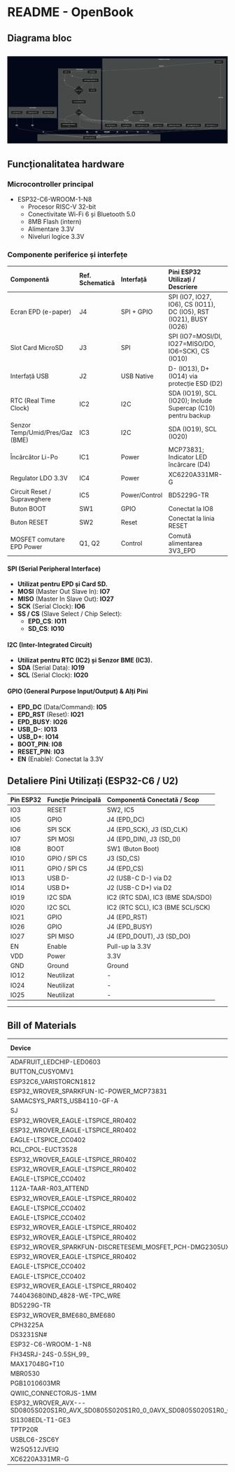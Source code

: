 # README - OpenBook

## Diagrama bloc
![Diagrama](Images/Diagrama.png "Diagrama")
---

## Funcționalitatea hardware

### Microcontroller principal
- ESP32-C6-WROOM-1-N8
  - Procesor RISC-V 32-bit
  - Conectivitate Wi-Fi 6 și Bluetooth 5.0
  - 8MB Flash (intern)
  - Alimentare 3.3V
  - Niveluri logice 3.3V

### Componente periferice și interfețe

| Componentă                      | Ref. Schematică | Interfață    | Pini ESP32 Utilizați / Descriere                                        |
| :------------------------------ | :-------------- | :----------- | :---------------------------------------------------------------------- |
| Ecran EPD (e-paper)             | J4              | SPI + GPIO   | SPI (IO7, IO27, IO6), CS (IO11), DC (IO5), RST (IO21), BUSY (IO26)      |
| Slot Card MicroSD               | J3              | SPI          | SPI (IO7=MOSI/DI, IO27=MISO/DO, IO6=SCK), CS (IO10)                       |
| Interfață USB                   | J2              | USB Native   | D- (IO13), D+ (IO14) via protecție ESD (D2)                             |
| RTC (Real Time Clock)           | IC2             | I2C          | SDA (IO19), SCL (IO20); Include Supercap (C10) pentru backup           |
| Senzor Temp/Umid/Pres/Gaz (BME) | IC3             | I2C          | SDA (IO19), SCL (IO20)                                                  |
| Încărcător Li-Po                | IC1             | Power        | MCP73831; Indicator LED încărcare (D4)                                  |
| Regulator LDO 3.3V              | IC4             | Power        | XC6220A331MR-G                                                          |
| Circuit Reset / Supraveghere    | IC5             | Power/Control| BD5229G-TR                                                              |
| Buton BOOT                      | SW1             | GPIO         | Conectat la IO8                                                         |
| Buton RESET                     | SW2             | Reset        | Conectat la linia RESET                                                 |
| MOSFET comutare EPD Power       | Q1, Q2          | Control      | Comută alimentarea 3V3_EPD                                              |

#### SPI (Serial Peripheral Interface)
- **Utilizat pentru EPD și Card SD.**
- **MOSI** (Master Out Slave In): **IO7**
- **MISO** (Master In Slave Out): **IO27**
- **SCK** (Serial Clock): **IO6**
- **SS / CS** (Slave Select / Chip Select):
    - **EPD_CS**: **IO11**
    - **SD_CS**: **IO10**

#### I2C (Inter-Integrated Circuit)
- **Utilizat pentru RTC (IC2) și Senzor BME (IC3).**
- **SDA** (Serial Data): **IO19**
- **SCL** (Serial Clock): **IO20**

#### GPIO (General Purpose Input/Output) & Alți Pini
- **EPD_DC** (Data/Command): **IO5**
- **EPD_RST** (Reset): **IO21**
- **EPD_BUSY**: **IO26**
- **USB_D-**: **IO13**
- **USB_D+**: **IO14**
- **BOOT_PIN**: **IO8**
- **RESET_PIN**: **IO3**
- **EN** (Enable): Conectat la 3.3V

## Detaliere Pini Utilizați (ESP32-C6 / U2)

| Pin ESP32 | Funcție Principală                  | Componentă Conectată / Scop                  |
| :-------- | :---------------------------------- | :------------------------------------------- |
| IO3       | RESET                               | SW2, IC5                                     |
| IO5       | GPIO                                | J4 (EPD_DC)                                  |
| IO6       | SPI SCK                             | J4 (EPD_SCK), J3 (SD_CLK)                    |
| IO7       | SPI MOSI                            | J4 (EPD_DIN), J3 (SD_DI)                     |
| IO8       | BOOT                                | SW1 (Buton Boot)                             |
| IO10      | GPIO / SPI CS                       | J3 (SD_CS)                                   |
| IO11      | GPIO / SPI CS                       | J4 (EPD_CS)                                  |
| IO13      | USB D-                              | J2 (USB-C D-) via D2                         |
| IO14      | USB D+                              | J2 (USB-C D+) via D2                         |
| IO19      | I2C SDA                             | IC2 (RTC SDA), IC3 (BME SDA/SDO)             |
| IO20      | I2C SCL                             | IC2 (RTC SCL), IC3 (BME SCL/SCK)             |
| IO21      | GPIO                                | J4 (EPD_RST)                                 |
| IO26      | GPIO                                | J4 (EPD_BUSY)                                |
| IO27      | SPI MISO                            | J4 (EPD_DOUT), J3 (SD_DO)                    |
| EN        | Enable                              | Pull-up la 3.3V                              |
| VDD       | Power                               | 3.3V                                         |
| GND       | Ground                              | Ground                                       |
| IO12      | Neutilizat                          | -                                            |
| IO24      | Neutilizat                          | -                                            |
| IO25      | Neutilizat                          | -                                            |

---

##  Bill of Materials

| Device                                                     | Datasheet                                                                                                                                                                                                                                                                                                                                                                                                                                                                                                                                                                                                                                                                                                                                                                                                                                                                                                                                                                                                                                                                                                                             | Purchase URL                                                                                               |
| :--------------------------------------------------------- | :------------------------------------------------------------------------------------------------------------------------------------------------------------------------------------------------------------------------------------------------------------------------------------------------------------------------------------------------------------------------------------------------------------------------------------------------------------------------------------------------------------------------------------------------------------------------------------------------------------------------------------------------------------------------------------------------------------------------------------------------------------------------------------------------------------------------------------------------------------------------------------------------------------------------------------------------------------------------------------------------------------------------------------------------------------------------------------------------------------------------------ | :--------------------------------------------------------------------------------------------------------- |
| ADAFRUIT_LEDCHIP-LED0603                                   | [Datasheet](https://analytics.supplyframe.com/trackingservlet/track/?r=0x34EY99PS_gIu2qWuzU9_U842M9-un2szqNoXX0OQ9lqbiEKGN3BJ73jgvlrgiXR89Peb0evqc4GXoUXllBhuC-t-jUChl_ve9sxyIbn9gNaDSkRGKarharRdnT65ZkAg8XvJk907gsm2hB_IPIXcNG2clDxo9Fev_YttLnzFCIbUkGRYBw-xwffmg6Q3xi8rzTE35r1qjxwsbo8yFP_WJGLXa3_5xwb4-u4B4kfHxjaDsvgLEab_Ogo6rHqWu97sgNJnykKwcmfg6kQwyJuicPxSQAzAHLnm5_Lxtcrmiv3u_I38wXGx5puMy90lSc8aAlPeGeDmC-qSX-wJKNAs8-tQ4PFSOXsiLOqbXiz0TrIw9ZD9KEg_IrFbdkfWmK6ZJFaCXT9HXXbAMkGkfBIEaGEw8kYAAYpDzckR0A8kQu3h1fp7TW__5Vqr_AkTuH4gjRBqbDd230p0f7DLeSfQfDZo54kZMQPglsucm9TLvThj6eXk104yDUE9EL1gdjZfw8mXLt8_yryZfzwqZ4kF-dffOcFEZdbmynO7ly0ZpMNNmvSgAn2u532MNGPiu8-LhVHqJG9CtOP5bgE0MvyZx5kxcN0pOq-FTLW_4vgcvu3_kiuOHVb2PT6ip_ShQCOL8ToAbK603Fof1xxy6UwA) | [Purchase](https://componentsearchengine.com/part-view/LSM0603463V/Visual%20Communications%20Company)                 |
| BUTTON_CUSYOMV1                                            | [Datasheet](https://industry.panasonic.com/global/en/downloads?tab=catalog&small_g_cd=203&part_no=EVQPUJ02K)                                                                                                                                                                                                                                                                                                                                                                                                                                                                                                                                                                                                                                                                                                                                                                                                                                                                                                                                                                                                                                 | [Purchase](https://industry.panasonic.com/global/en/products/control/switch/light-touch/number/evqpuj02k)              |
| ESP32C6_VARISTORCN1812                                     | [Datasheet](https://www.tdk-electronics.tdk.com/inf/75/db/CTVS_14/Surge_protection_series.pdf)                                                                                                                                                                                                                                                                                                                                                                                                                                                                                                                                                                                                                                                                                                                                                                                                                                                                                                                                                                                                                                              | [Purchase](https://www.mouser.co.uk/ProductDetail/EPCOS-TDK/B72520T0350K062?qs=dEfas%2FXlABIszF52uu7vrg%3D%3D)          |
| ESP32_WROVER_SPARKFUN-IC-POWER_MCP73831                    | [Datasheet](https://ro.mouser.com/datasheet/2/268/MCP73831_Family_Data_Sheet_DS20001984H-3441711.pdf)                                                                                                                                                                                                                                                                                                                                                                                                                                                                                                                                                                                                                                                                                                                                                                                                                                                                                                                                                                                                                                         | [Purchase](https://ro.mouser.com/ProductDetail/Microchip-Technology/MCP73831T-5ACI-OT?qs=hH%252BOa0VZEiAcgAcEkuamXg%3D%3D) |
| SAMACSYS_PARTS_USB4110-GF-A                                | [Datasheet](https://ro.mouser.com/datasheet/2/837/GCT_USB4110_Product_Drawing___20k_cycles-3455479.pdf)                                                                                                                                                                                                                                                                                                                                                                                                                                                                                                                                                                                                                                                                                                                                                                                                                                                                                                                                                                                                                                         | [Purchase](https://componentsearchengine.com/part-view/XC6220A331MR-G/Torex)                                         |
| SJ                                                         | [Datasheet](https://analytics.supplyframe.com/trackingservlet/track/?r=0x34EY99PS_gIu2qWuzU9_U842M9-un2szqNoXX0OQ9lqbiEKGN3BJ73jgvlrgiXR89Peb0evqc4GXoUXllBhuC-t-jUChl_ve9sxyIbn9itd6HouwDNkBJ6EbvJG_W1dvQ33O37oQvrBIGmAmWf7WaTE1x7V-fhYVb8BzYSgNk10lRrx9ydF05rSu_yF-RcTLzrvVqKpyEMsu1tWML3F5NsDK3eYvMDWLFReFpcpYcQT6VJIIHxe2IkeuwFaNGGth_bPArqAVRLfjMYZDlSoV5_e61wrdrMeBLi53h3S0fpxDEX4TLvuLsi8JJGhgQx2voMmyqY6gjXW05FuTS5Qg0wN73a4RXBC7fJniBn8yriZXPMyggVMPVjL_9j3a1i4URi-pLFft7-_hLLLd0kX-uUouNvW0LzSWKkqNJlO6y1UWqDYMRLOE2dWFnrHj_3dksoFiwKXmoFw3sFOj5NXRaA6wxikMMMYZ3-gooWmAhCzEczgqDfXEQesLsiJT4-XFNfgt7LRuH9NmM38ieQHEqyxGFi6kd4X6I0KTHQLg2-V8XlyekPtBCU8gDdPBhOQ17Oj7rYC0lA0EcA__td0qxqTJ8t7VxJcv7gPOP6anfgCpsnupcmJj6zFPjIrtqj4NWwwbbecRBKOv7doyTdwmzqoyGGrGPY7DQKSHciWg8cX6Hc3D7dmNS4mPEOJOOKewle43KybI4UJMP_UcC5JA) | [Purchase](https://componentsearchengine.com/part-view/R0402%201%25%20100%20K%20(RC0402FR-07100KL)/YAGEO)              |
| ESP32_WROVER_EAGLE-LTSPICE_RR0402                          | [Datasheet](https://analytics.supplyframe.com/trackingservlet/track/?r=0x34EY99PS_gIu2qWuzU9_U842M9-un2szqNoXX0OQ9lqbiEKGN3BJ73jgvlrgiXR89Peb0evqc4GXoUXllBhuC-t-jUChl_ve9sxyIbn9itd6HouwDNkBJ6EbvJG_W1dvQ33O37oQvrBIGmAmWf7WaTE1x7V-fhYVb8BzYSgNk10lRrx9ydF05rSu_yF-RcTLzrvVqKpyEMsu1tWML3F5NsDK3eYvMDWLFReFpcpYcQT6VJIIHxe2IkeuwFaNGGth_bPArqAVRLfjMYZDlSoV5_e61wrdrMeBLi53h3S0fpxDEX4TLvuLsi8JJGhgQx2voMmyqY6gjXW05FuTS5Qg0wN73a4RXBC7fJniBn8yriZXPMyggVMPVjL_9j3a1i4URi-pLFft7-_hLLLd0kX-uUouNvW0LzSWKkqNJlO6y1UWqDYMRLOE2dWFnrHj_3dksoFiwKXmoFw3sFOj5NXRaA6wxikMMMYZ3-gooWmAhCzEczgqDfXEQesLsiJT4-XFNfgt7LRuH9NmM38ieQHEqyxGFi6kd4X6I0KTHQLg2-V8XlyekPtBCU8gDdPBhOQ17Oj7rYC0lA0EcA__td0qxqTJ8t7VxJcv7gPOP6anfgCpsnupcmJj6zFPjIrtqj4NWwwbbecRBKOv7doyTdwmzqoyGGrGPY7DQKSHciWg8cX6Hc3D7dmNS4mPEOJOOKewle43KybI4UJMP_UcC5JA) | [Purchase](https://componentsearchengine.com/part-view/R0402%201%25%20100%20K%20(RC0402FR-07100KL)/YAGEO)              |
| ESP32_WROVER_EAGLE-LTSPICE_RR0402                          | [Datasheet](https://analytics.supplyframe.com/trackingservlet/track/?r=0x34EY99PS_gIu2qWuzU9_U842M9-un2szqNoXX0OQ9lqbiEKGN3BJ73jgvlrgiXR89Peb0evqc4GXoUXllBhuC-t-jUChl_ve9sxyIbn9itd6HouwDNkBJ6EbvJG_W1dvQ33O37oQvrBIGmAmWf7WaTE1x7V-fhYVb8BzYSgNk10lRrx9ydF05rSu_yF-RcTLzrvVqKpyEMsu1tWML3F5NsDK3eYvMDWLFReFpcpYcQT6VJIIHxe2IkeuwFaNGGth_bPArqAVRLfjMYZDlSoV5_e61wrdrMeBLi53h3S0fpxDEX4TLvuLsi8JJGhgQx2voMmyqY6gjXW05FuTS5Qg0wN73a4RXBC7fJniBn8yriZXPMyggVMPVjL_9j3a1i4URi-pLFft7-_hLLLd0kX-uUouNvW0LzSWKkqNJlO6y1UWqDYMRLOE2dWFnrHj_3dksoFiwKXmoFw3sFOj5NXRaA6wxikMMMYZ3-gooWmAhCzEczgqDfXEQesLsiJT4-XFNfgt7LRuH9NmM38ieQHEqyxGFi6kd4X6I0KTHQLg2-V8XlyekPtBCU8gDdPBhOQ17Oj7rYC0lA0EcA__td0qxqTJ8t7VxJcv7gPOP6anfgCpsnupcmJj6zFPjIrtqj4NWwwbbecRBKOv7doyTdwmzqoyGGrGPY7DQKSHciWg8cX6Hc3D7dmNS4mPEOJOOKewle43KybI4UJMP_UcC5JA) | [Purchase](https://componentsearchengine.com/part-view/R0402%201%25%20100%20K%20(RC0402FR-07100KL)/YAGEO)              |
| EAGLE-LTSPICE_CC0402                                       | [Datasheet](https://analytics.supplyframe.com/trackingservlet/track/?r=0x34EY99PS_gIu2qWuzU9_U842M9-un2szqNoXX0OQ9lqbiEKGN3BJ73jgvlrgiXR89Peb0evqc4GXoUXllBhuC-t-jUChl_ve9sxyIbn9h563cqbgR_5FGhiODcKT6azv7bSl5nuf_JbmcPl67LIOD-eFH0dQ5fGmWruxh3uWK4JYZuB-i4MbVubNKkJqcAl7rmj7IKAxZwWIidrEE_O9YHItfw9jZIKvxDC3Fmxf2A3jPViXxxSb8puVdYU1vjFrGj4C4j3MQJPvMTLLXd109bZbh1EHlqKKHwGAPIsJR5wnCkYKjt_galChG2g-tUGhuZxxGHVJAB9kHFTePl2_fOpK4rSyv0E39-OWELIXBGhhMPJGAAGKQ83JEdAPJEN1TAtcAMrHfEumpc1S_xNxIdcCjpaqX0g5-E_9PFrJYHw2aOeJGTED4JbLnJvUy704Y-nl5NdOMg1BPRC9YHY2X8PJly7fP8q8mX88KmeJAdNrmW_LmmbH7vpy4MJXP29Xzxz2HlQU883Gl9rboWdRognDi_xz_Ik6wrQ9G4ExNFZzyX8xSZEEEslkB89dTj) | [Purchase](https://componentsearchengine.com/part-view/0805Y2500471FCR/Knowles)                                      |
| RCL_CPOL-EUCT3528                                          | [Datasheet](https://analytics.supplyframe.com/trackingservlet/track/?r=0x34EY99PS_gIu2qWuzU9_U842M9-un2szqNoXX0OQ9lqbiEKGN3BJ73jgvlrgiXR89Peb0evqc4GXoUXllBhuC-t-jUChl_ve9sxyIbn9h563cqbgR_5FGhiODcKT6azv7bSl5nuf_JbmcPl67LIOD-eFH0dQ5fGmWruxh3uWK4JYZuB-i4MbVubNKkJqcAl7rmj7IKAxZwWIidrEE_O9YHItfw9jZIKvxDC3Fmxf2A3jPViXxxSb8puVdYU1vjFrGj4C4j3MQJPvMTLLXd109bZbh1EHlqKKHwGAPIsJR5wnCkYKjt_galChG2g-tUGhuZxxGHVJAB9kHFTePl2_fOpK4rSyv0E39-OWELIXBGhhMPJGAAGKQ83JEdAPJEN1TAtcAMrHfEumpc1S_xNxIdcCjpaqX0g5-E_9PFrJYHw2aOeJGTED4JbLnJvUy704Y-nl5NdOMg1BPRC9YHY2X8PJly7fP8q8mX88KmeJAdNrmW_LmmbH7vpy4MJXP29Xzxz2HlQU883Gl9rboWdRognDi_xz_Ik6wrQ9G4ExNFZzyX8xSZEEEslkB89dTj) | [Purchase](https://componentsearchengine.com/part-view/0805Y2500471FCR/Knowles)                                      |
| ESP32_WROVER_EAGLE-LTSPICE_RR0402                          | [Datasheet](https://analytics.supplyframe.com/trackingservlet/track/?r=0x34EY99PS_gIu2qWuzU9_U842M9-un2szqNoXX0OQ9lqbiEKGN3BJ73jgvlrgiXR89Peb0evqc4GXoUXllBhuC-t-jUChl_ve9sxyIbn9itd6HouwDNkBJ6EbvJG_W1dvQ33O37oQvrBIGmAmWf7WaTE1x7V-fhYVb8BzYSgNk10lRrx9ydF05rSu_yF-RcTLzrvVqKpyEMsu1tWML3F5NsDK3eYvMDWLFReFpcpYcQT6VJIIHxe2IkeuwFaNGGth_bPArqAVRLfjMYZDlSoV5_e61wrdrMeBLi53h3S0fpxDEX4TLvuLsi8JJGhgQx2voMmyqY6gjXW05FuTS5Qg0wN73a4RXBC7fJniBn8yriZXPMyggVMPVjL_9j3a1i4URi-pLFft7-_hLLLd0kX-uUouNvW0LzSWKkqNJlO6y1UWqDYMRLOE2dWFnrHj_3dksoFiwKXmoFw3sFOj5NXRaA6wxikMMMYZ3-gooWmAhCzEczgqDfXEQesLsiJT4-XFNfgt7LRuH9NmM38ieQHEqyxGFi6kd4X6I0KTHQLg2-V8XlyekPtBCU8gDdPBhOQ17Oj7rYC0lA0EcA__td0qxqTJ8t7VxJcv7gPOP6anfgCpsnupcmJj6zFPjIrtqj4NWwwbbecRBKOv7doyTdwmzqoyGGrGPY7DQKSHciWg8cX6Hc3D7dmNS4mPEOJOOKewle43KybI4UJMP_UcC5JA) | [Purchase](https://componentsearchengine.com/part-view/R0402%201%25%20100%20K%20(RC0402FR-07100KL)/YAGEO)              |
| ESP32_WROVER_EAGLE-LTSPICE_RR0402                          | [Datasheet](https://analytics.supplyframe.com/trackingservlet/track/?r=0x34EY99PS_gIu2qWuzU9_U842M9-un2szqNoXX0OQ9lqbiEKGN3BJ73jgvlrgiXR89Peb0evqc4GXoUXllBhuC-t-jUChl_ve9sxyIbn9itd6HouwDNkBJ6EbvJG_W1dvQ33O37oQvrBIGmAmWf7WaTE1x7V-fhYVb8BzYSgNk10lRrx9ydF05rSu_yF-RcTLzrvVqKpyEMsu1tWML3F5NsDK3eYvMDWLFReFpcpYcQT6VJIIHxe2IkeuwFaNGGth_bPArqAVRLfjMYZDlSoV5_e61wrdrMeBLi53h3S0fpxDEX4TLvuLsi8JJGhgQx2voMmyqY6gjXW05FuTS5Qg0wN73a4RXBC7fJniBn8yriZXPMyggVMPVjL_9j3a1i4URi-pLFft7-_hLLLd0kX-uUouNvW0LzSWKkqNJlO6y1UWqDYMRLOE2dWFnrHj_3dksoFiwKXmoFw3sFOj5NXRaA6wxikMMMYZ3-gooWmAhCzEczgqDfXEQesLsiJT4-XFNfgt7LRuH9NmM38ieQHEqyxGFi6kd4X6I0KTHQLg2-V8XlyekPtBCU8gDdPBhOQ17Oj7rYC0lA0EcA__td0qxqTJ8t7VxJcv7gPOP6anfgCpsnupcmJj6zFPjIrtqj4NWwwbbecRBKOv7doyTdwmzqoyGGrGPY7DQKSHciWg8cX6Hc3D7dmNS4mPEOJOOKewle43KybI4UJMP_UcC5JA) | [Purchase](https://componentsearchengine.com/part-view/R0402%201%25%20100%20K%20(RC0402FR-07100KL)/YAGEO)              |
| EAGLE-LTSPICE_CC0402                                       | [Datasheet](https://analytics.supplyframe.com/trackingservlet/track/?r=0x34EY99PS_gIu2qWuzU9_U842M9-un2szqNoXX0OQ9lqbiEKGN3BJ73jgvlrgiXR89Peb0evqc4GXoUXllBhuC-t-jUChl_ve9sxyIbn9h563cqbgR_5FGhiODcKT6azv7bSl5nuf_JbmcPl67LIOD-eFH0dQ5fGmWruxh3uWK4JYZuB-i4MbVubNKkJqcAl7rmj7IKAxZwWIidrEE_O9YHItfw9jZIKvxDC3Fmxf2A3jPViXxxSb8puVdYU1vjFrGj4C4j3MQJPvMTLLXd109bZbh1EHlqKKHwGAPIsJR5wnCkYKjt_galChG2g-tUGhuZxxGHVJAB9kHFTePl2_fOpK4rSyv0E39-OWELIXBGhhMPJGAAGKQ83JEdAPJEN1TAtcAMrHfEumpc1S_xNxIdcCjpaqX0g5-E_9PFrJYHw2aOeJGTED4JbLnJvUy704Y-nl5NdOMg1BPRC9YHY2X8PJly7fP8q8mX88KmeJAdNrmW_LmmbH7vpy4MJXP29Xzxz2HlQU883Gl9rboWdRognDi_xz_Ik6wrQ9G4ExNFZzyX8xSZEEEslkB89dTj) | [Purchase](https://componentsearchengine.com/part-view/0805Y2500471FCR/Knowles)                                      |
| 112A-TAAR-R03_ATTEND                                       |              -                                                                                                                                                                                                                                                                                                                                                                                                                                                                                                                                                                                                                                                                                                                                                                                                                                                                                                                                                                                                                                                                                                                   | [Purchase](https://store.comet.srl.ro/Catalogue/Product/43497/)                                                       |
| ESP32_WROVER_EAGLE-LTSPICE_RR0402                          | [Datasheet](https://analytics.supplyframe.com/trackingservlet/track/?r=0x34EY99PS_gIu2qWuzU9_U842M9-un2szqNoXX0OQ9lqbiEKGN3BJ73jgvlrgiXR89Peb0evqc4GXoUXllBhuC-t-jUChl_ve9sxyIbn9itd6HouwDNkBJ6EbvJG_W1dvQ33O37oQvrBIGmAmWf7WaTE1x7V-fhYVb8BzYSgNk10lRrx9ydF05rSu_yF-RcTLzrvVqKpyEMsu1tWML3F5NsDK3eYvMDWLFReFpcpYcQT6VJIIHxe2IkeuwFaNGGth_bPArqAVRLfjMYZDlSoV5_e61wrdrMeBLi53h3S0fpxDEX4TLvuLsi8JJGhgQx2voMmyqY6gjXW05FuTS5Qg0wN73a4RXBC7fJniBn8yriZXPMyggVMPVjL_9j3a1i4URi-pLFft7-_hLLLd0kX-uUouNvW0LzSWKkqNJlO6y1UWqDYMRLOE2dWFnrHj_3dksoFiwKXmoFw3sFOj5NXRaA6wxikMMMYZ3-gooWmAhCzEczgqDfXEQesLsiJT4-XFNfgt7LRuH9NmM38ieQHEqyxGFi6kd4X6I0KTHQLg2-V8XlyekPtBCU8gDdPBhOQ17Oj7rYC0lA0EcA__td0qxqTJ8t7VxJcv7gPOP6anfgCpsnupcmJj6zFPjIrtqj4NWwwbbecRBKOv7doyTdwmzqoyGGrGPY7DQKSHciWg8cX6Hc3D7dmNS4mPEOJOOKewle43KybI4UJMP_UcC5JA) | [Purchase](https://componentsearchengine.com/part-view/R0402%201%25%20100%20K%20(RC0402FR-07100KL)/YAGEO)              |
| EAGLE-LTSPICE_CC0402                                       | [Datasheet](https://analytics.supplyframe.com/trackingservlet/track/?r=0x34EY99PS_gIu2qWuzU9_U842M9-un2szqNoXX0OQ9lqbiEKGN3BJ73jgvlrgiXR89Peb0evqc4GXoUXllBhuC-t-jUChl_ve9sxyIbn9h563cqbgR_5FGhiODcKT6azv7bSl5nuf_JbmcPl67LIOD-eFH0dQ5fGmWruxh3uWK4JYZuB-i4MbVubNKkJqcAl7rmj7IKAxZwWIidrEE_O9YHItfw9jZIKvxDC3Fmxf2A3jPViXxxSb8puVdYU1vjFrGj4C4j3MQJPvMTLLXd109bZbh1EHlqKKHwGAPIsJR5wnCkYKjt_galChG2g-tUGhuZxxGHVJAB9kHFTePl2_fOpK4rSyv0E39-OWELIXBGhhMPJGAAGKQ83JEdAPJEN1TAtcAMrHfEumpc1S_xNxIdcCjpaqX0g5-E_9PFrJYHw2aOeJGTED4JbLnJvUy704Y-nl5NdOMg1BPRC9YHY2X8PJly7fP8q8mX88KmeJAdNrmW_LmmbH7vpy4MJXP29Xzxz2HlQU883Gl9rboWdRognDi_xz_Ik6wrQ9G4ExNFZzyX8xSZEEEslkB89dTj) | [Purchase](https://componentsearchengine.com/part-view/0805Y2500471FCR/Knowles)                                      |
| EAGLE-LTSPICE_CC0402                                       | [Datasheet](https://analytics.supplyframe.com/trackingservlet/track/?r=0x34EY99PS_gIu2qWuzU9_U842M9-un2szqNoXX0OQ9lqbiEKGN3BJ73jgvlrgiXR89Peb0evqc4GXoUXllBhuC-t-jUChl_ve9sxyIbn9h563cqbgR_5FGhiODcKT6azv7bSl5nuf_JbmcPl67LIOD-eFH0dQ5fGmWruxh3uWK4JYZuB-i4MbVubNKkJqcAl7rmj7IKAxZwWIidrEE_O9YHItfw9jZIKvxDC3Fmxf2A3jPViXxxSb8puVdYU1vjFrGj4C4j3MQJPvMTLLXd109bZbh1EHlqKKHwGAPIsJR5wnCkYKjt_galChG2g-tUGhuZxxGHVJAB9kHFTePl2_fOpK4rSyv0E39-OWELIXBGhhMPJGAAGKQ83JEdAPJEN1TAtcAMrHfEumpc1S_xNxIdcCjpaqX0g5-E_9PFrJYHw2aOeJGTED4JbLnJvUy704Y-nl5NdOMg1BPRC9YHY2X8PJly7fP8q8mX88KmeJAdNrmW_LmmbH7vpy4MJXP29Xzxz2HlQU883Gl9rboWdRognDi_xz_Ik6wrQ9G4ExNFZzyX8xSZEEEslkB89dTj) | [Purchase](https://componentsearchengine.com/part-view/0805Y2500471FCR/Knowles)                                      |
| ESP32_WROVER_EAGLE-LTSPICE_RR0402                          | [Datasheet](https://analytics.supplyframe.com/trackingservlet/track/?r=0x34EY99PS_gIu2qWuzU9_U842M9-un2szqNoXX0OQ9lqbiEKGN3BJ73jgvlrgiXR89Peb0evqc4GXoUXllBhuC-t-jUChl_ve9sxyIbn9itd6HouwDNkBJ6EbvJG_W1dvQ33O37oQvrBIGmAmWf7WaTE1x7V-fhYVb8BzYSgNk10lRrx9ydF05rSu_yF-RcTLzrvVqKpyEMsu1tWML3F5NsDK3eYvMDWLFReFpcpYcQT6VJIIHxe2IkeuwFaNGGth_bPArqAVRLfjMYZDlSoV5_e61wrdrMeBLi53h3S0fpxDEX4TLvuLsi8JJGhgQx2voMmyqY6gjXW05FuTS5Qg0wN73a4RXBC7fJniBn8yriZXPMyggVMPVjL_9j3a1i4URi-pLFft7-_hLLLd0kX-uUouNvW0LzSWKkqNJlO6y1UWqDYMRLOE2dWFnrHj_3dksoFiwKXmoFw3sFOj5NXRaA6wxikMMMYZ3-gooWmAhCzEczgqDfXEQesLsiJT4-XFNfgt7LRuH9NmM38ieQHEqyxGFi6kd4X6I0KTHQLg2-V8XlyekPtBCU8gDdPBhOQ17Oj7rYC0lA0EcA__td0qxqTJ8t7VxJcv7gPOP6anfgCpsnupcmJj6zFPjIrtqj4NWwwbbecRBKOv7doyTdwmzqoyGGrGPY7DQKSHciWg8cX6Hc3D7dmNS4mPEOJOOKewle43KybI4UJMP_UcC5JA) | [Purchase](https://componentsearchengine.com/part-view/R0402%201%25%20100%20K%20(RC0402FR-07100KL)/YAGEO)              |
| ESP32_WROVER_EAGLE-LTSPICE_RR0402                          | [Datasheet](https://analytics.supplyframe.com/trackingservlet/track/?r=0x34EY99PS_gIu2qWuzU9_U842M9-un2szqNoXX0OQ9lqbiEKGN3BJ73jgvlrgiXR89Peb0evqc4GXoUXllBhuC-t-jUChl_ve9sxyIbn9itd6HouwDNkBJ6EbvJG_W1dvQ33O37oQvrBIGmAmWf7WaTE1x7V-fhYVb8BzYSgNk10lRrx9ydF05rSu_yF-RcTLzrvVqKpyEMsu1tWML3F5NsDK3eYvMDWLFReFpcpYcQT6VJIIHxe2IkeuwFaNGGth_bPArqAVRLfjMYZDlSoV5_e61wrdrMeBLi53h3S0fpxDEX4TLvuLsi8JJGhgQx2voMmyqY6gjXW05FuTS5Qg0wN73a4RXBC7fJniBn8yriZXPMyggVMPVjL_9j3a1i4URi-pLFft7-_hLLLd0kX-uUouNvW0LzSWKkqNJlO6y1UWqDYMRLOE2dWFnrHj_3dksoFiwKXmoFw3sFOj5NXRaA6wxikMMMYZ3-gooWmAhCzEczgqDfXEQesLsiJT4-XFNfgt7LRuH9NmM38ieQHEqyxGFi6kd4X6I0KTHQLg2-V8XlyekPtBCU8gDdPBhOQ17Oj7rYC0lA0EcA__td0qxqTJ8t7VxJcv7gPOP6anfgCpsnupcmJj6zFPjIrtqj4NWwwbbecRBKOv7doyTdwmzqoyGGrGPY7DQKSHciWg8cX6Hc3D7dmNS4mPEOJOOKewle43KybI4UJMP_UcC5JA) | [Purchase](https://componentsearchengine.com/part-view/R0402%201%25%20100%20K%20(RC0402FR-07100KL)/YAGEO)              |
| ESP32_WROVER_SPARKFUN-DISCRETESEMI_MOSFET_PCH-DMG2305UX-7 | [Datasheet](https://analytics.supplyframe.com/trackingservlet/track/?r=0x34EY99PS_gIu2qWuzU9_U842M9-un2szqNoXX0OQ9lqbiEKGN3BJ73jgvlrgiXR89Peb0evqc4GXoUXllBhuC-t-jUChl_ve9sxyIbn9htqjPHN9-H5PBy53yJrrJZbBH4NAdcIMgEdV_gE1O6mVpxBjQq-HnrRVl4ju3mUj1MvOu9WoqnIQyy7W1YwvcX9VCRJhgRdTTXzdu_kskJxI7qHOaJ0KNYNdgDqe7ulUDDBYEvyQzFh2GA3-28PfZUrgL3V_Lp9QnbJWkRGpsoauJlc8zKCBUw9WMv_2PdrWLhRGL6ksV-3v7-Esst3SRf65Si429bQvNJYqSo0mU7rLVRaoNgxEs4TZ1YWeseP_d2SygWLApeagXDewU6Pk1ddWdYU4uXGjkOLNAQNTd3lULMRzOCoN9cRB6wuyIlPj5cU1-C3stG4f02YzfyJ5AcSrLEYWLqR3hfojQpMdAuDb5XxeXJ6Q-0EJTyAN08GE5IU7v-fDrD_q-Vag1rwTbBavWRcsShwa_HGaTwIgGWIRKUZFpYTAm1NA4_5an7HefUXWkuoQm8jiWo1ELn1nvqewle43KybI4UJMP_UcC5JA) | [Purchase](https://componentsearchengine.com/part-view/DMG2305UX-7/Diodes%20Incorporated)                            |
| ESP32_WROVER_EAGLE-LTSPICE_RR0402                          | [Datasheet](https://analytics.supplyframe.com/trackingservlet/track/?r=0x34EY99PS_gIu2qWuzU9_U842M9-un2szqNoXX0OQ9lqbiEKGN3BJ73jgvlrgiXR89Peb0evqc4GXoUXllBhuC-t-jUChl_ve9sxyIbn9itd6HouwDNkBJ6EbvJG_W1dvQ33O37oQvrBIGmAmWf7WaTE1x7V-fhYVb8BzYSgNk10lRrx9ydF05rSu_yF-RcTLzrvVqKpyEMsu1tWML3F5NsDK3eYvMDWLFReFpcpYcQT6VJIIHxe2IkeuwFaNGGth_bPArqAVRLfjMYZDlSoV5_e61wrdrMeBLi53h3S0fpxDEX4TLvuLsi8JJGhgQx2voMmyqY6gjXW05FuTS5Qg0wN73a4RXBC7fJniBn8yriZXPMyggVMPVjL_9j3a1i4URi-pLFft7-_hLLLd0kX-uUouNvW0LzSWKkqNJlO6y1UWqDYMRLOE2dWFnrHj_3dksoFiwKXmoFw3sFOj5NXRaA6wxikMMMYZ3-gooWmAhCzEczgqDfXEQesLsiJT4-XFNfgt7LRuH9NmM38ieQHEqyxGFi6kd4X6I0KTHQLg2-V8XlyekPtBCU8gDdPBhOQ17Oj7rYC0lA0EcA__td0qxqTJ8t7VxJcv7gPOP6anfgCpsnupcmJj6zFPjIrtqj4NWwwbbecRBKOv7doyTdwmzqoyGGrGPY7DQKSHciWg8cX6Hc3D7dmNS4mPEOJOOKewle43KybI4UJMP_UcC5JA) | [Purchase](https://componentsearchengine.com/part-view/R0402%201%25%20100%20K%20(RC0402FR-07100KL)/YAGEO)              |
| EAGLE-LTSPICE_CC0402                                       | [Datasheet](https://analytics.supplyframe.com/trackingservlet/track/?r=0x34EY99PS_gIu2qWuzU9_U842M9-un2szqNoXX0OQ9lqbiEKGN3BJ73jgvlrgiXR89Peb0evqc4GXoUXllBhuC-t-jUChl_ve9sxyIbn9h563cqbgR_5FGhiODcKT6azv7bSl5nuf_JbmcPl67LIOD-eFH0dQ5fGmWruxh3uWK4JYZuB-i4MbVubNKkJqcAl7rmj7IKAxZwWIidrEE_O9YHItfw9jZIKvxDC3Fmxf2A3jPViXxxSb8puVdYU1vjFrGj4C4j3MQJPvMTLLXd109bZbh1EHlqKKHwGAPIsJR5wnCkYKjt_galChG2g-tUGhuZxxGHVJAB9kHFTePl2_fOpK4rSyv0E39-OWELIXBGhhMPJGAAGKQ83JEdAPJEN1TAtcAMrHfEumpc1S_xNxIdcCjpaqX0g5-E_9PFrJYHw2aOeJGTED4JbLnJvUy704Y-nl5NdOMg1BPRC9YHY2X8PJly7fP8q8mX88KmeJAdNrmW_LmmbH7vpy4MJXP29Xzxz2HlQU883Gl9rboWdRognDi_xz_Ik6wrQ9G4ExNFZzyX8xSZEEEslkB89dTj) | [Purchase](https://componentsearchengine.com/part-view/0805Y2500471FCR/Knowles)                                      |
| EAGLE-LTSPICE_CC0402                                       | [Datasheet](https://analytics.supplyframe.com/trackingservlet/track/?r=0x34EY99PS_gIu2qWuzU9_U842M9-un2szqNoXX0OQ9lqbiEKGN3BJ73jgvlrgiXR89Peb0evqc4GXoUXllBhuC-t-jUChl_ve9sxyIbn9h563cqbgR_5FGhiODcKT6azv7bSl5nuf_JbmcPl67LIOD-eFH0dQ5fGmWruxh3uWK4JYZuB-i4MbVubNKkJqcAl7rmj7IKAxZwWIidrEE_O9YHItfw9jZIKvxDC3Fmxf2A3jPViXxxSb8puVdYU1vjFrGj4C4j3MQJPvMTLLXd109bZbh1EHlqKKHwGAPIsJR5wnCkYKjt_galChG2g-tUGhuZxxGHVJAB9kHFTePl2_fOpK4rSyv0E39-OWELIXBGhhMPJGAAGKQ83JEdAPJEN1TAtcAMrHfEumpc1S_xNxIdcCjpaqX0g5-E_9PFrJYHw2aOeJGTED4JbLnJvUy704Y-nl5NdOMg1BPRC9YHY2X8PJly7fP8q8mX88KmeJAdNrmW_LmmbH7vpy4MJXP29Xzxz2HlQU883Gl9rboWdRognDi_xz_Ik6wrQ9G4ExNFZzyX8xSZEEEslkB89dTj) | [Purchase](https://componentsearchengine.com/part-view/0805Y2500471FCR/Knowles)                                      |
| ESP32_WROVER_EAGLE-LTSPICE_RR0402                          | [Datasheet](https://analytics.supplyframe.com/trackingservlet/track/?r=0x34EY99PS_gIu2qWuzU9_U842M9-un2szqNoXX0OQ9lqbiEKGN3BJ73jgvlrgiXR89Peb0evqc4GXoUXllBhuC-t-jUChl_ve9sxyIbn9itd6HouwDNkBJ6EbvJG_W1dvQ33O37oQvrBIGmAmWf7WaTE1x7V-fhYVb8BzYSgNk10lRrx9ydF05rSu_yF-RcTLzrvVqKpyEMsu1tWML3F5NsDK3eYvMDWLFReFpcpYcQT6VJIIHxe2IkeuwFaNGGth_bPArqAVRLfjMYZDlSoV5_e61wrdrMeBLi53h3S0fpxDEX4TLvuLsi8JJGhgQx2voMmyqY6gjXW05FuTS5Qg0wN73a4RXBC7fJniBn8yriZXPMyggVMPVjL_9j3a1i4URi-pLFft7-_hLLLd0kX-uUouNvW0LzSWKkqNJlO6y1UWqDYMRLOE2dWFnrHj_3dksoFiwKXmoFw3sFOj5NXRaA6wxikMMMYZ3-gooWmAhCzEczgqDfXEQesLsiJT4-XFNfgt7LRuH9NmM38ieQHEqyxGFi6kd4X6I0KTHQLg2-V8XlyekPtBCU8gDdPBhOQ17Oj7rYC0lA0EcA__td0qxqTJ8t7VxJcv7gPOP6anfgCpsnupcmJj6zFPjIrtqj4NWwwbbecRBKOv7doyTdwmzqoyGGrGPY7DQKSHciWg8cX6Hc3D7dmNS4mPEOJOOKewle43KybI4UJMP_UcC5JA) | [Purchase](https://componentsearchengine.com/part-view/R0402%201%25%20100%20K%20(RC0402FR-07100KL)/YAGEO)              |
| 744043680IND_4828-WE-TPC_WRE                                | [Datasheet](https://www.we-online.com/components/products/datasheet/744043680.pdf)                                                                                                                                                                                                                                                                                                                                                                                                                                                                                                                                                                                                                                                                                                                                                                                                                                                                                                                                                                                                                                                | [Purchase](https://eu.mouser.com/ProductDetail/Wurth-Elektronik/744043680?qs=PGXP4M47uW6VkZq%252BkzjrHA%3D%3D)         |
| BD5229G-TR                                                 | [Datasheet](https://analytics.supplyframe.com/trackingservlet/track/?r=0x34EY99PS_gIu2qWuzU9_U842M9-un2szqNoXX0OQ9lqbiEKGN3BJ73jgvlrgiXR89Peb0evqc4GXoUXllBhuC-t-jUChl_ve9sxyIbn9jRihNQSXdSI3BytPQ01W2mbDl-BrHnDitFFECll9ZQTojC49rQmJNJKdgEcm3aSYjKEsMXPl-eGs-pMLJ6GfjQ2BiKCrz1Zc4X-qzG_VKV2vSzv5P64Ul7Il20ycllQHFjlUO2yTCSMr3lB_jTotw40hK-OEmTdpXx-FpzhJ86P5OvAlgiTQyMiC4Ffnw4yYxkQBVqaiFBg7qrqEqqVSG5v66qM9MTFYImVZ49_rSfStbzcxZuFs4E34nEuhMtfiLv73XN0MPNP_8SDUn4gYOfd2D69K7f8EasBV2rTRmNoH6mvceAHA0P3Cv8s6IaOOTvPS6jR1oAjYl8BoXRPWUJ5aLjnpvIINTY1WwHJCfgxYIdG_N4syc-r6Zk6suvYc31sqvLLuSSOT8tdE2JjOemnsC60ps8LwboHBeA2g6oA7NNs5-4F5aeZhiCtD42Z5ROwjQ2LlPtjcLlvpGBeHIItUY6A8k3oFuRSm1vUF3wN8_AuXjXENQ3hBxb6uKJO6IWX4DfXH-rBL1GXdAFk5fJOL8ToAbK603Fof1xxy6UwA) | [Purchase](https://componentsearchengine.com/part-view/BD5229G-TR/ROHM%20Semiconductor)                              |
| ESP32_WROVER_BME680_BME680                                 | [Datasheet](https://www.snapeda.com/parts/BME680/Bosch%20Sensortec/datasheet/)                                                                                                                                                                                                                                                                                                                                                                                                                                                                                                                                                                                                                                                                                                                                                                                                                                                                                                                                                                                                                                                        | [Purchase](https://www.snapeda.com/parts/BME680/Bosch/view-part/?welcome=home)                                        |
| CPH3225A                                                   | [Datasheet](https://www.snapeda.com/parts/CPH3225A/Seiko%20Instruments/datasheet/)                                                                                                                                                                                                                                                                                                                                                                                                                                                                                                                                                                                                                                                                                                                                                                                                                                                                                                                                                                                                                                                    | [Purchase](https://www.snapeda.com/parts/CPH3225A/Seiko+Instruments/view-part/?ref=eda)                               |
| DS3231SN#                                                  | [Datasheet](https://www.snapeda.com/parts/DS3231SN%23/Analog%20Devices/datasheet/)                                                                                                                                                                                                                                                                                                                                                                                                                                                                                                                                                                                                                                                                                                                                                                                                                                                                                                                                                                                                                                                    | [Purchase](https://www.snapeda.com/parts/DS3231SN%23/Analog+Devices/view-part/?ref=eda)                               |
| ESP32-C6-WROOM-1-N8                                        | [Datasheet](https://www.snapeda.com/parts/ESP32-C6-WROOM-1-N8/Espressif%20Systems/datasheet/)                                                                                                                                                                                                                                                                                                                                                                                                                                                                                                                                                                                                                                                                                                                                                                                                                                                                                                                                                                                                                                              | [Purchase](https://www.snapeda.com/parts/ESP32-C6-WROOM-1-N8/Espressif+Systems/view-part/?ref=eda)                     |
| FH34SRJ-24S-0.5SH_99_                                      | [Datasheet](https://analytics.supplyframe.com/trackingservlet/track/?r=0x34EY99PS_gIu2qWuzU9_U842M9-un2szqNoXX0OQ9lqbiEKGN3BJ73jgvlrgiXR89Peb0evqc4GXoUXllBhuC-t-jUChl_ve9sxyIbn9iB_3F6n5b2GpxjFkeCFGxjIjl2pAOVy2zcoQGQxuo036k82aGL63A7iug3M0vDx44b9y4q5Rgkc_UTcoUbz-EFKm35u_Pt-UF5-Qq6wcvjqqlBMb2f4RZCO7jxguRPFrgtzlu-fR4ingqEGNbtkagfE0rBzjLh92oZx50eVDJ4S4lYtlvL7eewixZfJaSGhszSFaidu3jZQN2CJ5l526is_Bln0SGRQRi7Gb6appE-IrQdh73ghyJapvhN_Gz1FnJ0ch-bk2kGv6AfSzLCX2TSYga1x68e32CNZt8xWLj3NfJVDOHS8ZS42zhawi9DWA1aRL3hvdnRcB352G10IL46169qwDsBVTcBHABUmJOZLUiFPAKnU5dw3RkOVJIhv6hb0GJ6_iu4F4MNWLmP2ofARWc8l_MUmRBBLJZAfPXU4w) | [Purchase](https://componentsearchengine.com/part-view/XC6220A331MR-G/Torex)                                         |
| MAX17048G+T10                                              | [Datasheet](https://www.snapeda.com/parts/MAX17048G+T10/Analog%20Devices/datasheet/)                                                                                                                                                                                                                                                                                                                                                                                                                                                                                                                                                                                                                                                                                                                                                                                                                                                                                                                                                                                                                                                   | [Purchase](https://www.snapeda.com/parts/MAX17048G+T10/Analog+Devices/view-part/?ref=eda)                             |
| MBR0530                                                    | [Datasheet](https://ro.mouser.com/datasheet/2/40/schottky-3165252.pdf)                                                                                                                                                                                                                                                                                                                                                                                                                                                                                                                                                                                                                                                                                                                                                                                                                                                                                                                                                                                                                                                              | [Purchase](https://eu.mouser.com/ProductDetail/KYOCERA-AVX/SD0805S020S1R0?qs=jCA%252BPfw4LHbpkAoSnwrdjw%3D%3D)        |
| PGB1010603MR                                               | [Datasheet](https://www.snapeda.com/parts/PGB1010603MR/Littelfuse%20Inc./datasheet/)                                                                                                                                                                                                                                                                                                                                                                                                                                                                                                                                                                                                                                                                                                                                                                                                                                                                                                                                                                                                                                                   | [Purchase](https://www.snapeda.com/parts/PGB1010603MR/Littelfuse/view-part/?ref=eda)                                  |
| QWIIC_CONNECTORJS-1MM                                      |            -                                                                                                                                                                                                                                                                                                                                                                                                                                                                                                                                                                                                                                                                                                                                                                                                                                                                                                                                                                                                                                                                                                                     | [Purchase](https://eu.mouser.com/ProductDetail/Adafruit/4208?qs=PzGy0jfpSMtbScLbr0L5dw%3D%3D)                         |
| ESP32_WROVER_AVX---SD0805S020S1R0_AVX_SD0805S020S1R0_0_0AVX_SD0805S020S1R0_0_0 | [Datasheet](http://datasheets.avx.com/schottky.pdf)                                                                                                                                                                                                                                                                                                                                                                                                                                                                                                                                                                                                                                                                                                                                                                                                                                                                                                                                                                                                                                                                         | [Purchase](https://eu.mouser.com/ProductDetail/KYOCERA-AVX/SD0805S020S1R0?qs=jCA%252BPfw4LHbpkAoSnwrdjw%3D%3D)        |
| SI1308EDL-T1-GE3                                           | [Datasheet](https://analytics.supplyframe.com/trackingservlet/track/?r=0x34EY99PS_gIu2qWuzU9_U842M9-un2szqNoXX0OQ9lqbiEKGN3BJ73jgvlrgiXR89Peb0evqc4GXoUXllBhuC-t-jUChl_ve9sxyIbn9iAMyAqhHVNKsGe3pXOcOS5GeUpnYTHKSU1tSdDUz28FcNYpvUwKkT6-1c90QkYZSj1pAgze1HZwySGIaVntCe8evYTetZvHUr2i7oUyPyMJa1PdtSpW1re7v-7kKtr_uOfeYNMcNjLouXu8S9MGi6uiqcu-iYncJUKgdR71X7_E-Jlc8zKCBUw9WMv_2PdrWLhRGL6ksV-3v7-Esst3SRf65Si429bQvNJYqSo0mU7rLVRaoNgxEs4TZ1YWeseP_d2SygWLApeagXDewU6Pk1dhtChGasJptu_X1nFYtuw0ULMRzOCoN9cRB6wuyIlPj5cU1-C3stG4f02YzfyJ5AcSrLEYWLqR3hfojQpMdAuDb5XxeXJ6Q-0EJTyAN08GE6pEvvQQaaDiDZnDSaMvTi_jJTd1ASKLIri-KACGiFw5m8OPkD82bIIKi8Ws7ZEVePoW8nw_gi1w2cyDxUshEAF) | [Purchase](https://componentsearchengine.com/part-view/SI1308EDL-T1-GE3/Vishay)                                      |
| TPTP20R                                                    |                                                                                                                                                                                                                                                                                                                                                                                                                                                                                                                                                                                                                                                                                                                                                                                                                                                                                                                                                                                                                                                                                                                 -                | -                                                                                               |
| USBLC6-2SC6Y                                               | [Datasheet](https://www.snapeda.com/parts/USBLC6-2SC6Y/STMicroelectronics/datasheet/)                                                                                                                                                                                                                                                                                                                                                                                                                                                                                                                                                                                                                                                                                                                                                                                                                                                                                                                                                                                                                                                 | [Purchase](https://www.snapeda.com/parts/USBLC6-2SC6Y/STMicroelectronics/view-part/?ref=eda)                           |
| W25Q512JVEIQ                                               | [Datasheet](https://www.snapeda.com/parts/W25Q512JVEIQ/Winbond%20Electronics/datasheet/)                                                                                                                                                                                                                                                                                                                                                                                                                                                                                                                                                                                                                                                                                                                                                                                                                                                                                                                                                                                                                                              | [Purchase](https://www.snapeda.com/parts/W25Q512JVEIQ/Winbond+Electronics/view-part/?ref=eda)                          |
| XC6220A331MR-G                                              | [Datasheet](https://www.snapeda.com/parts/W25Q512JVEIQ/Winbond%20Electronics/datasheet/)                                                                                                                                                                                                                                                                                                                                                                                                                                                                                                                                                                                                                                                                                                                                                                                                                                                                                                                                                                                                                                               | [Purchase](https://componentsearchengine.com/part-view/XC6220A331MR-G/Torex)                                         |